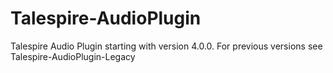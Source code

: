 # Talespire-AudioPlugin
Talespire Audio Plugin starting with version 4.0.0. For previous versions see Talespire-AudioPlugin-Legacy
